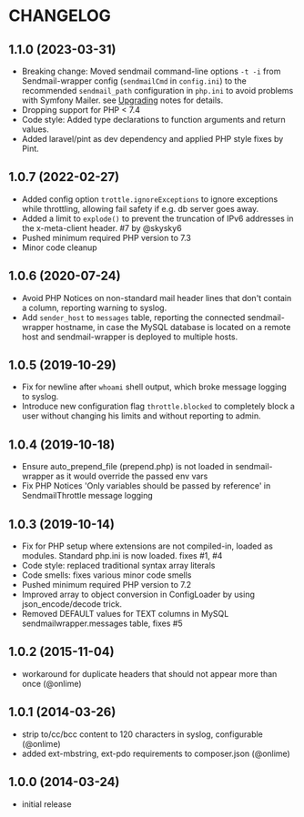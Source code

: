 # CHANGELOG

## 1.1.0 (2023-03-31)

- Breaking change: Moved sendmail command-line options `-t -i` from Sendmail-wrapper config (`sendmailCmd` in `config.ini`) to the recommended `sendmail_path` configuration in `php.ini` to avoid problems with Symfony Mailer. see [Upgrading](README.md#upgrading) notes for details.
- Dropping support for PHP < 7.4
- Code style: Added type declarations to function arguments and return values.
- Added laravel/pint as dev dependency and applied PHP style fixes by Pint.

## 1.0.7 (2022-02-27)

- Added config option `trottle.ignoreExceptions` to ignore exceptions while throttling, allowing fail safety if e.g. db server goes away.
- Added a limit to `explode()` to prevent the truncation of IPv6 addresses in the x-meta-client header. #7 by @skysky6
- Pushed minimum required PHP version to 7.3
- Minor code cleanup

## 1.0.6 (2020-07-24)

- Avoid PHP Notices on non-standard mail header lines that don't contain a column, reporting warning to syslog.
- Add `sender_host` to `messages` table, reporting the connected sendmail-wrapper hostname, in case the MySQL database is located on a remote host and sendmail-wrapper is deployed to multiple hosts.

## 1.0.5 (2019-10-29)

- Fix for newline after `whoami` shell output, which broke message logging to syslog.
- Introduce new configuration flag `throttle.blocked` to completely block a user without changing his limits and without reporting to admin.

## 1.0.4 (2019-10-18)

- Ensure auto_prepend_file (prepend.php) is not loaded in sendmail-wrapper as it would override the passed env vars
- Fix PHP Notices 'Only variables should be passed by reference' in SendmailThrottle message logging

## 1.0.3 (2019-10-14)

- Fix for PHP setup where extensions are not compiled-in, loaded as modules. Standard php.ini is now loaded. fixes #1, #4
- Code style: replaced traditional syntax array literals
- Code smells: fixes various minor code smells
- Pushed minimum required PHP version to 7.2
- Improved array to object conversion in ConfigLoader by using json_encode/decode trick.
- Removed DEFAULT values for TEXT columns in MySQL sendmailwrapper.messages table, fixes #5

## 1.0.2 (2015-11-04)

- workaround for duplicate headers that should not appear more than once (@onlime)

## 1.0.1 (2014-03-26)

- strip to/cc/bcc content to 120 characters in syslog, configurable (@onlime)
- added ext-mbstring, ext-pdo requirements to composer.json (@onlime)

## 1.0.0 (2014-03-24)

- initial release
